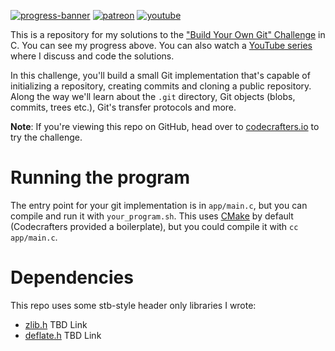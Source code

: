 [![progress-banner](https://backend.codecrafters.io/progress/git/415c00cc-88bb-403a-a94e-1d61a82c27f0)](https://app.codecrafters.io/users/codecrafters-bot?r=2qF)
[![patreon](https://img.shields.io/badge/patreon-FF5441?style=for-the-badge&logo=Patreon)](https://www.patreon.com/hughdavenport)
[![youtube](https://img.shields.io/badge/youtube-FF0000?style=for-the-badge&logo=youtube)](https://www.youtube.com/playlist?list=PL5r5Q39GjMDe-3SsbXjmTimYajDjcQrF2)

This is a repository for my solutions to the
["Build Your Own Git" Challenge](https://codecrafters.io/challenges/git) in C. You can see my progress above.
You can also watch a [YouTube series](https://www.youtube.com/playlist?list=PL5r5Q39GjMDe-3SsbXjmTimYajDjcQrF2) where I discuss and code the solutions.

In this challenge, you'll build a small Git implementation that's capable of
initializing a repository, creating commits and cloning a public repository.
Along the way we'll learn about the `.git` directory, Git objects (blobs,
commits, trees etc.), Git's transfer protocols and more.

**Note**: If you're viewing this repo on GitHub, head over to
[codecrafters.io](https://codecrafters.io) to try the challenge.

# Running the program

The entry point for your git implementation is in `app/main.c`, but you can compile and run it with `your_program.sh`. This uses [CMake](https://cmake.org/) by default (Codecrafters provided a boilerplate), but you could compile it with `cc app/main.c`.

# Dependencies

This repo uses some stb-style header only libraries I wrote:

- [zlib.h]() TBD Link
- [deflate.h]() TBD Link
